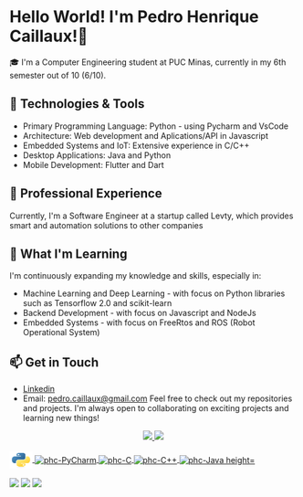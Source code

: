 <h1>Hello World! I'm Pedro Henrique Caillaux!👋</h1>

<p>🎓 I'm a Computer Engineering student at PUC Minas, currently in my 6th semester out of 10 (6/10).<p>
<h2>🔧 Technologies & Tools</h2>
  
- Primary Programming Language: Python - using Pycharm and VsCode
- Architecture: Web development and Aplications/API in Javascript
- Embedded Systems and IoT: Extensive experience in C/C++
- Desktop Applications: Java and Python 
- Mobile Development: Flutter and Dart
<h2>💼 Professional Experience</h2>
  
Currently, I'm a Software Engineer at a startup called Levty, which provides smart and automation solutions to other companies
<h2>🌱 What I'm Learning</h2>

I'm continuously expanding my knowledge and skills, especially in:
- Machine Learning and Deep Learning - with focus on Python libraries such as Tensorflow 2.0 and scikit-learn
- Backend Development - with focus on Javascript and NodeJs
- Embedded Systems - with focus on FreeRtos and ROS (Robot Operational System)
<h2>📫 Get in Touch</h2>

- <a href="https://www.linkedin.com/in/pedro-caillaux-82480a232/"> Linkedin </a>
- Email: pedro.caillaux@gmail.com
Feel free to check out my repositories and projects. I'm always open to collaborating on exciting projects and learning new things!
<div align="center">
  <a href="https://github.com/phc2603">
  <img height="180em" src="https://github-readme-stats.vercel.app/api?username=phc2603&show_icons=true&theme=dracula&include_all_commits=true&count_private=true"/>
  <img height="180em" src="https://github-readme-stats.vercel.app/api/top-langs/?username=phc2603&layout=compact&langs_count=7&theme=dracula"/>
</div>

<div style="display: inline_block"><br>
  <img align="center" alt="phc-Python" height="30" width="40" src="https://raw.githubusercontent.com/devicons/devicon/master/icons/python/python-original.svg">
  <img align="center" alt="phc-PyCharm" height="30" width="40" src="https://cdn.jsdelivr.net/gh/devicons/devicon/icons/pycharm/pycharm-original.svg">
  <img align="center" alt="phc-C" height="30" width="40" src="https://cdn.jsdelivr.net/gh/devicons/devicon/icons/c/c-original.svg">
  <img align="center" alt="phc-C++" height="30" width="40" src="https://cdn.jsdelivr.net/gh/devicons/devicon/icons/cplusplus/cplusplus-original.svg"">
  <img align="center" alt="phc-Java height="30" width="40" src="https://cdn.jsdelivr.net/gh/devicons/devicon/icons/java/java-original.svg">
</div>

 <br>
<div> 
  <a href="https://www.youtube.com/channel/UC71-8C4GPsR5naE18tYIYUg" target="_blank"><img src="https://img.shields.io/badge/YouTube-FF0000?style=for-the-badge&logo=youtube&logoColor=white" target="_blank"></a>
  <a href = "mailto:pedro.caillaux@gmail.com"><img src="https://img.shields.io/badge/-Gmail-%23333?style=for-the-badge&logo=gmail&logoColor=white" target="_blank"></a>
  <a href="https://www.linkedin.com/in/pedro-caillaux-82480a232/" target="_blank"><img src="https://img.shields.io/badge/-LinkedIn-%230077B5?style=for-the-badge&logo=linkedin&logoColor=white" target="_blank"></a> 
 
</div>
          

            
          
  
          
